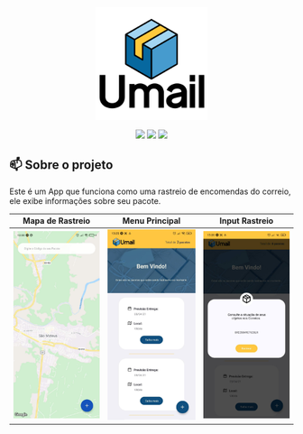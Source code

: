 <p align="center">
  <img height="200" src="https://raw.githubusercontent.com/Arthurcn96/umail/main/assets/splash.png">
</p>

<p align="center">
  <img src="https://img.shields.io/github/last-commit/Arthurcn96/umail?logo=github&style=for-the-badge">
  <img src="https://img.shields.io/github/repo-size/Arthurcn96/umail?style=for-the-badge&logo=appveyor">
  <img src="https://img.shields.io/badge/Status-Halted-red?style=for-the-badge&logo=appveyor">
</p>


## 📫 Sobre o projeto

Este é um App que funciona como uma rastreio de encomendas do correio, ele exibe informações sobre seu pacote.

  |Mapa de Rastreio|Menu Principal|Input Rastreio|
  | -- | -- | --- |
  |![Mapa](https://raw.githubusercontent.com/Arthurcn96/umail/main/images/mapView.jpg)|![Menu Principal](https://raw.githubusercontent.com/Arthurcn96/umail/main/images/main.jpg)|![Input](https://raw.githubusercontent.com/Arthurcn96/umail/main/images/input.jpg)|

